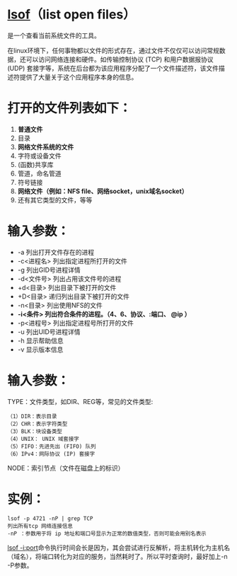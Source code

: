 # [lsof](https://linuxtools-rst.readthedocs.io/zh_CN/latest/tool/lsof.html)（list open files）

是一个查看当前系统文件的工具。

在linux环境下，任何事物都以文件的形式存在，通过文件不仅仅可以访问常规数据，还可以访问网络连接和硬件。如传输控制协议 (TCP) 和用户数据报协议 (UDP) 套接字等，系统在后台都为该应用程序分配了一个文件描述符，该文件描述符提供了大量关于这个应用程序本身的信息。

# 打开的文件列表如下：

1. **普通文件**
2. 目录
3. **网络文件系统的文件**
4. 字符或设备文件
5. (函数)共享库
6. 管道，命名管道
7. 符号链接
8. **网络文件（例如：NFS file、网络socket，unix域名socket）**
9. 还有其它类型的文件，等等

# 输入参数：

- -a 列出打开文件存在的进程
- -c<进程名> 列出指定进程所打开的文件
- -g 列出GID号进程详情
- -d<文件号> 列出占用该文件号的进程
- +d<目录> 列出目录下被打开的文件
- +D<目录> 递归列出目录下被打开的文件
- -n<目录> 列出使用NFS的文件
- **-i<条件> 列出符合条件的进程。（4、6、协议、:端口、 @ip ）**
- -p<进程号> 列出指定进程号所打开的文件
- -u 列出UID号进程详情
- -h 显示帮助信息
- -v 显示版本信息

# 输入参数：

TYPE：文件类型，如DIR、REG等，常见的文件类型:

```properties
（1）DIR：表示目录
（2）CHR：表示字符类型
（3）BLK：块设备类型
（4）UNIX： UNIX 域套接字
（5）FIFO：先进先出 (FIFO) 队列
（6）IPv4：网际协议 (IP) 套接字
```

NODE：索引节点（文件在磁盘上的标识）

# 实例：

```properties
lsof -p 4721 -nP | grep TCP
列出所有tcp 网络连接信息
-nP ：参数用于将 ip 地址和端口号显示为正常的数值类型，否则可能会用别名表示
```

[lsof -i:port](http://www.361way.com/lsof-ss-netstat/4351.html)命令执行时间会长是因为，其会尝试进行反解析，将主机转化为主机名（域名），将端口转化为对应的服务，当然耗时了。所以平时查询时，最好加上-n -P参数。